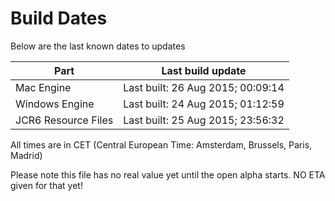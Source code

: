 # Build Dates

Below are the last known dates to updates

Part | Last build update
-----|-----
Mac Engine | Last built: 26 Aug 2015; 00:09:14
Windows Engine | Last built: 24 Aug 2015; 01:12:59
JCR6 Resource Files | Last built: 25 Aug 2015; 23:56:32
All times are in CET (Central European Time: Amsterdam, Brussels, Paris, Madrid)


Please note this file has no real value yet until the open alpha starts. NO ETA given for that yet!
